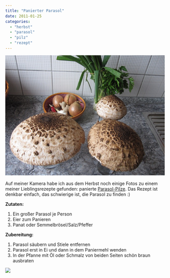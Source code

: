 ```yaml
---
title: "Panierter Parasol"
date: 2011-01-25
categories: 
  - "herbst"
  - "parasol"
  - "pilz"
  - "rezept"
---
```


![](../images/parasol.jpg)

Auf meiner Kamera habe ich aus dem Herbst noch einige Fotos zu einem meiner Lieblingsrezepte gefunden: panierte [Parasol-Pilze](http://de.wikipedia.org/wiki/Parasol). Das Rezept ist denkbar einfach, das schwierige ist, die Parasol zu finden :)

<!-- more -->

**Zutaten:**

1. Ein großer Parasol je Person
2. Eier zum Panieren
3. Panat oder Semmelbrösel/Salz/Pfeffer

**Zubereitung:**

1. Parasol säubern und Stiele entfernen
2. Parasol erst in Ei und dann in dem Paniermehl wenden
3. In der Pfanne mit Öl oder Schmalz von beiden Seiten schön braun ausbraten

![](images/img_0349-300x225.jpg)
